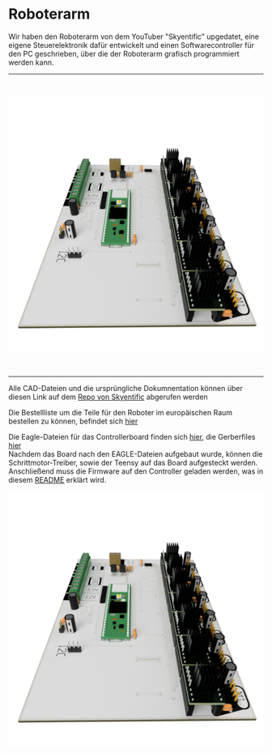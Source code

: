 
# Roboterarm

Wir haben den Roboterarm von dem YouTuber "Skyentific" upgedatet, eine eigene Steuerelektronik dafür entwickelt und einen Softwarecontroller für den PC geschrieben, über die der Roboterarm grafisch programmiert werden kann.
<hr>
<br>

![Board Preview](https://github.com/AMPrO-3D/Roboterarm/blob/main/blob/Bilder/MainboardC2.png?raw=true)

<br>




<hr>

Alle CAD-Dateien und die ursprüngliche Dokumnentation können über diesen Link auf dem [Repo von Skyentific](https://github.com/SkyentificGit/SmallRobotArm) abgerufen werden
<br>

Die Bestellliste um die Teile für den Roboter im europäischen Raum bestellen zu können, befindet sich [hier](/Warenkorb)
<br>

Die Eagle-Dateien für das Controllerboard finden sich [hier](/Elektronik/Eagle), die Gerberfiles [hier](/Elektronik/Gerber)
<br>
Nachdem das Board nach den EAGLE-Dateien aufgebaut wurde, können die Schrittmotor-Treiber, sowie der Teensy auf das Board aufgesteckt werden.
<br>
Anschließend muss die Firmware auf den Controller geladen werden, was in diesem [README](/Firmware) erklärt wird.


![Board Preview](https://github.com/AMPrO-3D/Roboterarm/blob/main/blob/Bilder/MainboardC2.png?raw=true)
